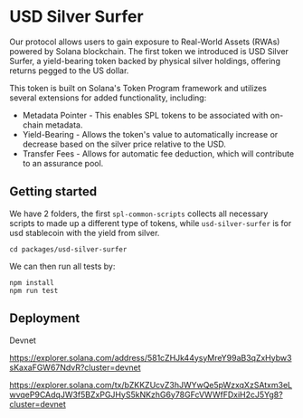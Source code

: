 # USD Silver Surfer
Our protocol allows users to gain exposure to Real-World Assets (RWAs) powered by Solana blockchain. The first token we introduced is USD Silver Surfer, a yield-bearing token backed by physical silver holdings, offering returns pegged to the US dollar. 

This token is built on Solana's Token Program framework and utilizes several extensions for added functionality, including:
- Metadata Pointer - This enables SPL tokens to be associated with on-chain metadata.
- Yield-Bearing - Allows the token's value to automatically increase or decrease based on the silver price relative to the USD.
- Transfer Fees - Allows for automatic fee deduction, which will contribute to an assurance pool.



## Getting started

We have 2 folders, the first `spl-common-scripts` collects all necessary scripts to made up a different type of tokens, while `usd-silver-surfer` is for usd stablecoin with the yield from silver.

```
cd packages/usd-silver-surfer
```

We can then run all tests by:

```
npm install
npm run test
```

## Deployment

Devnet

https://explorer.solana.com/address/581cZHJk44ysyMreY99aB3qZxHybw3sKaxaFGW67NdvR?cluster=devnet

https://explorer.solana.com/tx/bZKKZUcvZ3hJWYwQe5pWzxqXzSAtxm3eLwvqeP9CAdqJW3f5BZxPGJHyS5kNKzhG6y78GFcVWWfFDxiH2cJ5Yg8?cluster=devnet
